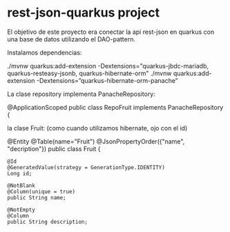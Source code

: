 # rest-json-quarkus project

El objetivo de este proyecto era conectar la api rest-json en quarkus con una base de datos utilizando el DAO-pattern.

Instalamos dependencias:

./mvnw quarkus:add-extension -Dextensions="quarkus-jbdc-mariadb, quarkus-resteasy-jsonb, quarkus-hibernate-orm"
 ./mvnw quarkus:add-extension -Dextensions=”quarkus-hibernate-orm-panache”
 
La clase repository implementa PanacheRepository:

@ApplicationScoped
public class RepoFruit implements PanacheRepository<Fruit> {

la clase Fruit: (como cuando utilizamos hibernate, ojo con el id)
  
@Entity
@Table(name="Fruit")
@JsonPropertyOrder({"name", "decription"})
public class Fruit {

    @Id
    @GeneratedValue(strategy = GenerationType.IDENTITY)
    Long id;

    @NotBlank
    @Column(unique = true)
    public String name;
    
    @NotEmpty
    @Column
    public String description;


